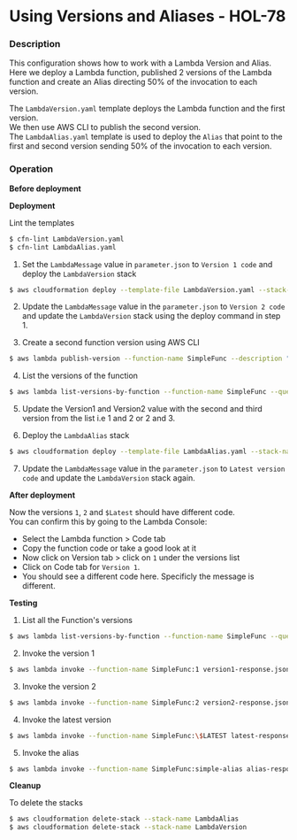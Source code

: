 # Using Versions and Aliases - HOL-78

### Description

This configuration shows how to work with a Lambda Version and Alias.  
Here we deploy a Lambda function, published 2 versions of the Lambda function and create an Alias directing 50% of the invocation to each version.

The `LambdaVersion.yaml` template deploys the Lambda function and the first version.  
We then use AWS CLI to publish the second version.  
The `LambdaAlias.yaml` template is used to deploy the `Alias` that point to the first and second version sending 50% of the invocation to each version.

### Operation

**Before deployment**

**Deployment**

Lint the templates

```bash
$ cfn-lint LambdaVersion.yaml
$ cfn-lint LambdaAlias.yaml
```

1. Set the `LambdaMessage` value in `parameter.json` to `Version 1 code` and deploy the `LambdaVersion` stack

```bash
$ aws cloudformation deploy --template-file LambdaVersion.yaml --stack-name LambdaVersion --capabilities CAPABILITY_NAMED_IAM --parameter-overrides file://parameters.json
```

2. Update the `LambdaMessage` value in the `parameter.json` to `Version 2 code` and update the `LambdaVersion` stack using the deploy command in step 1.

3. Create a second function version using AWS CLI

```bash
$ aws lambda publish-version --function-name SimpleFunc --description "The second version of the function"
```

4. List the versions of the function

```bash
$ aws lambda list-versions-by-function --function-name SimpleFunc --query "Versions[*].FunctionArn" --no-cli-pager
```

5. Update the Version1 and Version2 value with the second and third version from the list i.e 1 and 2 or 2 and 3.

6. Deploy the `LambdaAlias` stack

```bash
$ aws cloudformation deploy --template-file LambdaAlias.yaml --stack-name LambdaAlias --parameter-overrides file://parameters.json
```

7. Update the `LambdaMessage` value in the `parameter.json` to `Latest version code` and update the `LambdaVersion` stack again.

**After deployment**

Now the versions `1`, `2` and `$Latest` should have different code.  
You can confirm this by going to the Lambda Console:

- Select the Lambda function > Code tab
- Copy the function code or take a good look at it
- Now click on Version tab > click on `1` under the versions list
- Click on Code tab for `Version 1`.
- You should see a different code here. Specificly the message is different.

**Testing**

1. List all the Function's versions

```bash
$ aws lambda list-versions-by-function --function-name SimpleFunc --query "Versions[*].FunctionArn" --no-cli-pager
```

2. Invoke the version 1

```bash
$ aws lambda invoke --function-name SimpleFunc:1 version1-response.json
```

3. Invoke the version 2

```bash
$ aws lambda invoke --function-name SimpleFunc:2 version2-response.json
```

4. Invoke the latest version

```bash
$ aws lambda invoke --function-name SimpleFunc:\$LATEST latest-response.json
```

5. Invoke the alias

```bash
$ aws lambda invoke --function-name SimpleFunc:simple-alias alias-response.json
```

**Cleanup**

To delete the stacks

```bash
$ aws cloudformation delete-stack --stack-name LambdaAlias
$ aws cloudformation delete-stack --stack-name LambdaVersion
```
